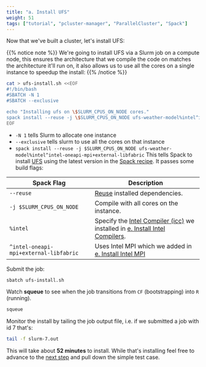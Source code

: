 ```yaml
---
title: "a. Install UFS"
weight: 51
tags: ["tutorial", "pcluster-manager", "ParallelCluster", "Spack"]
---
```


Now that we've built a cluster, let's install UFS:

{{% notice note %}}
We're going to install UFS via a Slurm job on a compute node, this ensures the architecture that we compile the code on matches the architecture it'll run on, it also allows us to use all the cores on a single instance to speedup the install:
{{% /notice %}}

```bash
cat > ufs-install.sh <<EOF
#!/bin/bash
#SBATCH -N 1
#SBATCH --exclusive

echo "Installing ufs on \$SLURM_CPUS_ON_NODE cores."
spack install --reuse -j \$SLURM_CPUS_ON_NODE ufs-weather-model%intel^intel-oneapi-mpi+external-libfabric
EOF
```

* `-N 1` tells Slurm to allocate one instance
* `--exclusive` tells slurm to use all the cores on that instance
* `spack install --reuse -j $SLURM_CPUS_ON_NODE ufs-weather-model%intel^intel-oneapi-mpi+external-libfabric` This tells Spack to install [UFS](https://spack.readthedocs.io/en/latest/package_list.html#ufs-weather-model) using the latest version in the [Spack recipe](https://github.com/spack/spack/blob/develop/var/spack/repos/builtin/packages/ufs-weather-model/package.py). It passes some build flags:

| **Spack Flag**   | **Description** |
| ----------- | ----------- |
| `--reuse`   | [Reuse](https://spack.readthedocs.io/en/latest/basic_usage.html#reusing-installed-dependencies) installed dependencies. |
| `-j $SLURM_CPUS_ON_NODE`     | Compile with all cores on the instance.   |
| `%intel`     | Specify the [Intel Compiler (icc)](https://spack.readthedocs.io/en/latest/package_list.html#intel-oneapi-compilers) we installed in [e. Install Intel Compilers](/02-cluster/06-install-intel-compilers.html#intel_compilers). |
| `^intel-oneapi-mpi+external-libfabric`  | Uses Intel MPI which we added in [e. Install Intel MPI](/02-cluster/06-install-intel-compilers.html#intel_mpi)

Submit the job:

```bash
sbatch ufs-install.sh
```

Watch **squeue** to see when the job transitions from `CF` (bootstrapping) into `R` (running).

```bash
squeue
```

Monitor the install by tailing the job output file, i.e. if we submitted a job with id 7 that's:

```bash
tail -f slurm-7.out
```

This will take about **52 minutes** to install. While that's installing feel free to advance to the [next step](/05-ufs/02-simple-test.html) and pull down the simple test case.
